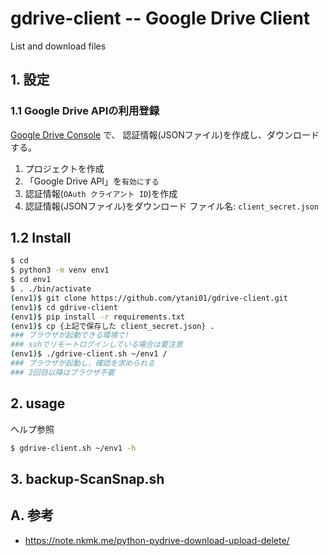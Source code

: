 # gdrive-client -- Google Drive Client

List and download files


## 1. 設定

### 1.1 Google Drive APIの利用登録

[Google Drive Console](https://console.developers.google.com/) で、
認証情報(JSONファイル)を作成し、ダウンロードする。

1. プロジェクトを作成
2. 「Google Drive API」を`有効にする`
3. 認証情報(`OAuth クライアント ID`)を作成
4. 認証情報(JSONファイル)をダウンロード
   ファイル名: `client_secret.json`


## 1.2 Install

```bash
$ cd
$ python3 -m venv env1
$ cd env1
$ . ./bin/activate
(env1)$ git clone https://github.com/ytani01/gdrive-client.git
(env1)$ cd gdrive-client
(env1)$ pip install -r requirements.txt
(env1)$ cp {上記で保存した client_secret.json} .
### ブラウザが起動できる環境で!
### sshでリモートログインしている場合は要注意
(env1)$ ./gdrive-client.sh ~/env1 /
### ブラウザが起動し、確認を求められる
### 2回目以降はブラウザ不要
```


## 2. usage

ヘルプ参照

```bash
$ gdrive-client.sh ~/env1 -h
```

## 3. backup-ScanSnap.sh


## A. 参考

* https://note.nkmk.me/python-pydrive-download-upload-delete/
